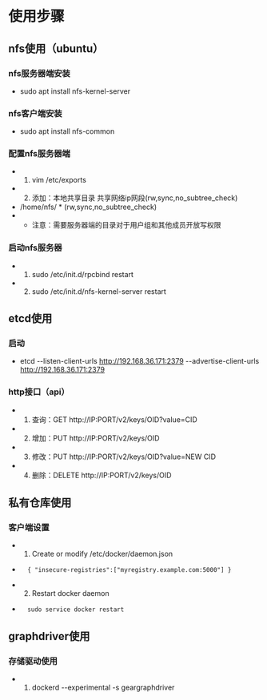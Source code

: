 # 使用步骤

## nfs使用（ubuntu）

### nfs服务器端安装

-   sudo apt install nfs-kernel-server

### nfs客户端安装

-   sudo apt install nfs-common

### 配置nfs服务器端

-   1. vim /etc/exports
-   2. 添加：本地共享目录 共享网络ip网段(rw,sync,no_subtree_check)
-   /home/nfs/ * (rw,sync,no_subtree_check)
-   * 注意：需要服务器端的目录对于用户组和其他成员开放写权限

### 启动nfs服务器

-   1. sudo /etc/init.d/rpcbind restart 
-   2. sudo /etc/init.d/nfs-kernel-server restart

## etcd使用

### 启动
-   etcd --listen-client-urls http://192.168.36.171:2379 --advertise-client-urls http://192.168.36.171:2379

### http接口（api）

-   1. 查询：GET http://IP:PORT/v2/keys/OID?value=CID
-   2. 增加：PUT http://IP:PORT/v2/keys/OID
-   3. 修改：PUT http://IP:PORT/v2/keys/OID?value=NEW CID
-   4. 删除：DELETE http://IP:PORT/v2/keys/OID

## 私有仓库使用

### 客户端设置

-   1. Create or modify /etc/docker/daemon.json
-       { "insecure-registries":["myregistry.example.com:5000"] }

-   2. Restart docker daemon
-       sudo service docker restart

## graphdriver使用

### 存储驱动使用

-   1. dockerd --experimental -s geargraphdriver








